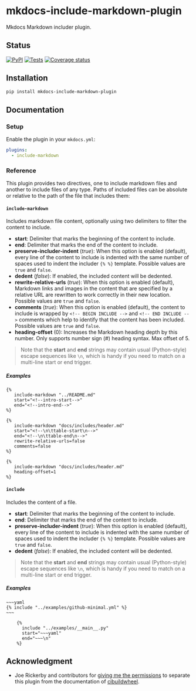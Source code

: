 # mkdocs-include-markdown-plugin

Mkdocs Markdown includer plugin.

## Status

[![PyPI][pypi-version-badge-link]][pypi-link]
[![Tests][tests-image]][tests-link]
[![Coverage status][coverage-image]][coverage-link]

## Installation

```bash
pip install mkdocs-include-markdown-plugin
```

## Documentation

### Setup

Enable the plugin in your `mkdocs.yml`:

```yaml
plugins:
  - include-markdown
```

### Reference

This plugin provides two directives, one to include markdown files and another
to include files of any type. Paths of included files can be absolute or
relative to the path of the file that includes them:

#### **`include-markdown`**

Includes markdown file content, optionally using two delimiters to filter the
content to include.

- **start**: Delimiter that marks the beginning of the content to include.
- **end**: Delimiter that marks the end of the content to include.
- **preserve-includer-indent** (*true*): When this option is enabled (default),
 every line of the content to include is indented with the same number of
 spaces used to indent the includer `{% %}` template. Possible values are
 `true` and `false`.
- **dedent** (*false*): If enabled, the included content will be dedented.
- **rewrite-relative-urls** (*true*): When this option is enabled (default),
 Markdown links and images in the content that are specified by a relative URL
 are rewritten to work correctly in their new location. Possible values are
 `true` and `false`.
- **comments** (*true*): When this option is enabled (default), the content to
 include is wrapped by `<!-- BEGIN INCLUDE -->` and `<!-- END INCLUDE -->`
 comments which help to identify that the content has been included. Possible
 values are `true` and `false`.
- **heading-offset** (0): Increases the Markdown heading depth by this number.
 Only supports number sign (#) heading syntax. Max offset of 5.

> Note that the **start** and **end** strings may contain usual (Python-style)
escape sequences like `\n`, which is handy if you need to match on a multi-line
start or end trigger.

##### Examples

```jinja
{%
   include-markdown "../README.md"
   start="<!--intro-start-->"
   end="<!--intro-end-->"
%}
```

```jinja
{%
   include-markdown "docs/includes/header.md"
   start="<!--\n\ttable-start\n-->"
   end="<!--\n\ttable-end\n-->"
   rewrite-relative-urls=false
   comments=false
%}
```

```jinja
{%
   include-markdown "docs/includes/header.md"
   heading-offset=1
%}
```

#### **`include`**

Includes the content of a file.

- **start**: Delimiter that marks the beginning of the content to include.
- **end**: Delimiter that marks the end of the content to include.
- **preserve-includer-indent** (*true*): When this option is enabled (default),
 every line of the content to include is indented with the same number of
 spaces used to indent the includer `{% %}` template. Possible values are
 `true` and `false`.
- **dedent** (*false*): If enabled, the included content will be dedented.

> Note that the **start** and **end** strings may contain usual (Python-style)
escape sequences like `\n`, which is handy if you need to match on a multi-line
start or end trigger.

##### Examples

```jinja
~~~yaml
{% include "../examples/github-minimal.yml" %}
~~~
```

```jinja
    {%
      include "../examples/__main__.py"
      start="~~~yaml"
      end="~~~\n"
    %}
```

## Acknowledgment

- Joe Rickerby and contributors for
 [giving me the permissions][cibuildwheel-470] to separate this plugin from the
 documentation of [cibuildwheel][cibuildwheel-repo-link].

[pypi-link]: https://pypi.org/project/mkdocs-include-markdown-plugin
[pypi-version-badge-link]: https://img.shields.io/pypi/v/mkdocs-include-markdown-plugin?logo=pypi&logoColor=white
[tests-image]: https://img.shields.io/github/workflow/status/mondeja/mkdocs-include-markdown-plugin/CI?logo=github&label=tests
[tests-link]: https://github.com/mondeja/mkdocs-include-markdown-plugin/actions?query=workflow%3ACI
[coverage-image]: https://img.shields.io/coveralls/github/mondeja/mkdocs-include-markdown-plugin?logo=coveralls
[coverage-link]: https://coveralls.io/github/mondeja/mkdocs-include-markdown-plugin

[cibuildwheel-470]: https://github.com/joerick/cibuildwheel/issues/470
[cibuildwheel-repo-link]: https://github.com/joerick/cibuildwheel
